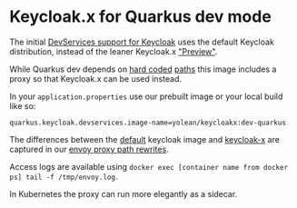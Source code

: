 # Keycloak.x for Quarkus dev mode

The initial [DevServices support for Keycloak](https://github.com/quarkusio/quarkus/pull/17364) uses the default Keycloak distribution,
instead of the leaner Keycloak.x ["Preview"](https://www.keycloak.org/downloads).

While Quarkus dev depends on [hard coded](https://github.com/quarkusio/quarkus/blob/2.1.0.Final/extensions/oidc/deployment/src/main/java/io/quarkus/oidc/deployment/devservices/keycloak/KeycloakDevServicesProcessor.java#L169) [paths](https://github.com/quarkusio/quarkus/blob/2.1.0.Final/extensions/oidc/deployment/src/main/java/io/quarkus/oidc/deployment/devservices/keycloak/KeycloakDevServicesProcessor.java#L342)
this image includes a proxy so that Keycloak.x can be used instead.

In your `application.properties` use our prebuilt image or your local build like so:

```
quarkus.keycloak.devservices.image-name=yolean/keycloakx:dev-quarkus
```

The differences between the [default](https://quay.io/quay.io/keycloak/keycloak) keycloak image and [keycloak-x](quay.io/keycloak/keycloak-x) are captured in our
[envoy proxy path rewrites](./docker-entrypoint-with-proxy.sh#L60).

Access logs are available using `docker exec [container name from docker ps] tail -f /tmp/envoy.log`.

In Kubernetes the proxy can run more elegantly as a sidecar.
